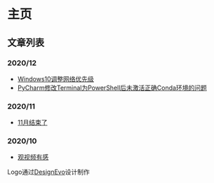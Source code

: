# 主页

## 文章列表

### 2020/12

- [Windows10调整网络优先级](/articles/2020/12/11Windows10调整网络优先级.md)
- [PyCharm修改Terminal为PowerShell后未激活正确Conda环境的问题](/articles/2020/12/2PyCharm修改Terminal为PowerShell后未激活正确Conda环境的问题.md)

### 2020/11

- [11月结束了](/articles/2020/11/3011月结束了.md)

### 2020/10

- [观视频有感](/articles/2020/10/23观视频有感.md)


<div>Logo通过<a href="https://www.designevo.com/cn/" title="免费在线logo制作软件">DesignEvo</a>设计制作</div>

